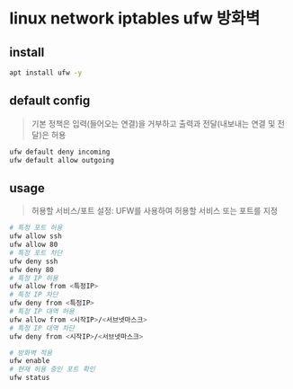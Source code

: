 # linux network iptables ufw 방화벽

## install

```sh
apt install ufw -y
```

## default config

> 기본 정책은 입력(들어오는 연결)을 거부하고 출력과 전달(내보내는 연결 및 전달)은 허용

```sh
ufw default deny incoming
ufw default allow outgoing
```

## usage

> 허용할 서비스/포트 설정: UFW를 사용하여 허용할 서비스 또는 포트를 지정

```sh
# 특정 포트 허용
ufw allow ssh
ufw allow 80
# 특정 포트 차단
ufw deny ssh
ufw deny 80
# 특정 IP 허용
ufw allow from <특정IP>
# 특정 IP 차단
ufw deny from <특정IP>
# 특정 IP 대역 허용
ufw allow from <시작IP>/<서브넷마스크>
# 특정 IP 대역 차단
ufw deny from <시작IP>/<서브넷마스크>

# 방화벽 적용
ufw enable
# 현재 허용 중인 포트 확인
ufw status
```
